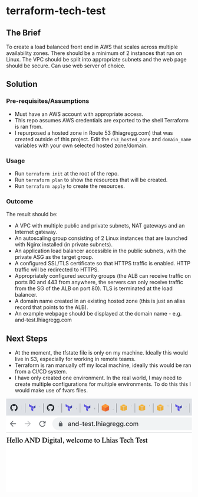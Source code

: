 # terraform-tech-test

## The Brief
To create a load balanced front end in AWS that scales across multiple availability zones. There should be a minimum of 2 instances that run on Linux. The VPC should be split into appropriate subnets and the web page should be secure. Can use web server of choice.

## Solution

### Pre-requisites/Assumptions
- Must have an AWS account with appropriate access.
- This repo assumes AWS credentials are exported to the shell Terraform is ran from.
- I repurposed a hosted zone in Route 53 (lhiagregg.com) that was created outside of this project. Edit the `r53_hosted_zone` and `domain_name` variables with your own selected hosted zone/domain.

### Usage
- Run `terraform init` at the root of the repo.
- Run `terraform plan` to show the resources that will be created.
- Run `terraform apply` to create the resources.

### Outcome
The result should be:
- A VPC with multiple public and private subnets, NAT gateways and an Internet gateway.
- An autoscaling group consisting of 2 Linux instances that are launched with Nginx installed (in private subnets).
- An application load balancer accessible in the public subnets, with the private ASG as the target group. 
- A configured SSL/TLS certificate so that HTTPS traffic is enabled. HTTP traffic will be redirected to HTTPS.
- Appropriately configured security groups (the ALB can receive traffic on ports 80 and 443 from anywhere, the servers can only receive traffic from the SG of the ALB on port 80). TLS is terminated at the load balancer.
- A domain name created in an existing hosted zone (this is just an alias record that points to the ALB).
- An example webpage should be displayed at the domain name - e.g. and-test.lhiagregg.com

## Next Steps

- At the moment, the tfstate file is only on my machine. Ideally this would live in S3, especially for working in remote teams.
- Terraform is ran manually off my local machine, ideally this would be ran from a CI/CD system.
- I have only created one environment. In the real world, I may need to create multiple configurations for multiple environments. To do this this I would make use of fvars files.

![End result:](./img/working.png)